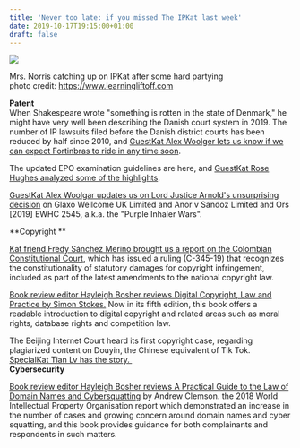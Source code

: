 ```yaml
---
title: 'Never too late: if you missed The IPKat last week'
date: 2019-10-17T19:15:00+01:00
draft: false
---
```


[![](https://1.bp.blogspot.com/--JAK9ZfVXyo/XaXNKbc3EMI/AAAAAAAAB1Y/hFVj7hqSlUo55UUzXI03S8buvFeWGInUwCNcBGAsYHQ/s320/oliver%2Bthug%2Blife%2B.jpg)](https://1.bp.blogspot.com/--JAK9ZfVXyo/XaXNKbc3EMI/AAAAAAAAB1Y/hFVj7hqSlUo55UUzXI03S8buvFeWGInUwCNcBGAsYHQ/s1600/oliver%2Bthug%2Blife%2B.jpg)

Mrs. Norris catching up on IPKat after some hard partying  
photo credit: https://www.learningliftoff.com

**Patent**  
When Shakespeare wrote "something is rotten in the state of Denmark," he might have very well been describing the Danish court system in 2019. The number of IP lawsuits filed before the Danish district courts has been reduced by half since 2010, and [GuestKat Alex Woolger lets us know if we can expect Fortinbras to ride in any time soon](http://ipkitten.blogspot.com/2019/10/guest-post-fighting-for-your-ip-rights.html).  
  
The updated EPO examination guidelines are here, and [GuestKat Rose Hughes analyzed some of the highlights](http://ipkitten.blogspot.com/2019/10/2019-updates-to-epo-guidelines-for.html).  
  
[GuestKat Alex Woolgar updates us on Lord Justice Arnold's unsurprising decision](http://ipkitten.blogspot.com/2019/10/gsk-fails-in-purple-inhaler-passing-off.html) on Glaxo Wellcome UK Limited and Anor v Sandoz Limited and Ors \[2019\] EWHC 2545, a.k.a. the "Purple Inhaler Wars".  
  
**Copyright **  
  
[Kat friend Fredy Sánchez Merino brought us a report on the Colombian Constitutional Court](http://ipkitten.blogspot.com/2019/10/when-its-time-to-pay-for-copyright.html), which has issued a ruling (C-345-19) that recognizes the constitutionality of statutory damages for copyright infringement, included as part of the latest amendments to the national copyright law.  
  
[Book review editor Hayleigh Bosher reviews Digital Copyright, Law and Practice by Simon Stokes.](http://ipkitten.blogspot.com/2019/10/book-review-digital-copyright-law-and.html) Now in its fifth edition, this book offers a readable introduction to digital copyright and related areas such as moral rights, database rights and competition law.  
  
The Beijing Internet Court heard its first copyright case, regarding plagiarized content on Douyin, the Chinese equivalent of Tik Tok. [SpecialKat Tian Lv has the story. ](http://ipkitten.blogspot.com/2019/10/beijing-internet-court-whether-short.html)  
**Cybersecurity**  
  
[Book review editor Hayleigh Bosher reviews A Practical Guide to the Law of Domain Names and Cybersquatting](http://ipkitten.blogspot.com/2019/10/book-review-law-of-domain-names-and.html) by Andrew Clemson. the 2018 World Intellectual Property Organisation report which demonstrated an increase in the number of cases and growing concern around domain names and cyber squatting, and this book provides guidance for both complainants and respondents in such matters.
